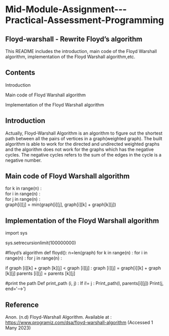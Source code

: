 # Mid-Module-Assignment---Practical-Assessment-Programming

Floyd-warshall - Rewrite Floyd’s algorithm
----

This README includes the introduction, main code of the Floyd Warshall algorithm, implementation of the Floyd Warshall algorithm,etc. 

Contents
----

Introduction

Main code of Floyd Warshall algorithm

Implementation of the Floyd Warshall algorithm 


Introduction
----

Actually, Floyd-Warshall Algorithm is an algorithm to figure out the shortest path between all the pairs of vertices in a graph(weighted graph). The built algorithm is able to work for the directed and undirected weighted graphs and the algorithm does not work for the graphs which has the negative cycles. The negative cycles refers to the sum of the edges in the cycle is a negative number.

Main code of Floyd Warshall algorithm 
----
for k in range(n) :
<br>  for i in range(n) :
<br>    for j in range(n) :
<br>      graph[i][j] = min(graph[i][j], graph[i][k] + graph[k][j])
      

Implementation of the Floyd Warshall algorithm 
----
import sys 

sys.setrecursionlimit(100000000)

#floyd’s algorithm
def floyd():
n=len(graph)
for k in range(n) :
for i in range(n) :
for j in range(n) :

if graph [i][k] + graph [k][j] < graph [i][j] :
graph [i][j] = graph[i][k] + graph [k][j]
parents [i][j] = parents [k][j] 

#print the path 
Def print_path (i, j) : 
If i!= j :
Print_path(I, parents[i][j])
Print(j, end=‘—>’)

Reference 
----
Anon. (n.d) Floyd-Warshall Algorithm. Available at : https://www.programiz.com/dsa/floyd-warshall-algorithm (Accessed 1 Many 2023)
